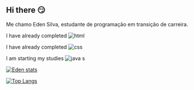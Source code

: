 ## Hi there :smirk:


Me chamo Eden Silva, estudante de programação em transição de carreira. 

I have already completed  <img src="https://img.shields.io/badge/HTML5-E34F26.svg?style=for-the-badge&logo=HTML5&logoColor=white" alt="html"/>

I have already completed  <img src="https://img.shields.io/badge/CSS-239120?&style=for-the-badge&logo=css3&logoColor=white" alt="css"/>

I am starting my studies <img src="https://img.shields.io/badge/JavaScript-F7DF1E?style=for-the-badge&logo=javascript&logoColor=black" alt="java s"/> 

[![Eden stats](https://github-readme-stats.vercel.app/api?username=eden-silva)](https://github.com/anuraghazra/github-readme-stats)

[![Top Langs](https://github-readme-stats.vercel.app/api/top-langs/?username=anuraghazra)](https://github.com/anuraghazra/github-readme-stats)

